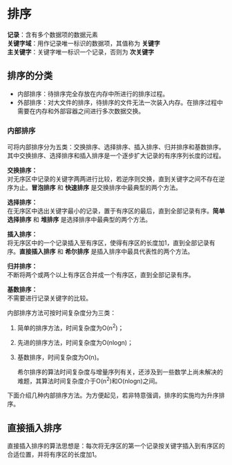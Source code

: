 # 排序 #
**记录**：含有多个数据项的数据元素   
**关键字域**：用作记录唯一标识的数据项，其值称为 **关键字**  
**主关键字**：关键字唯一标识一个记录，否则为 **次关键字**  

## 排序的分类 ##
- 内部排序：待排序完全存放在内存中所进行的排序过程。 
- 外部排序：对大文件的排序，待排序的文件无法一次装入内存。在排序过程中需要在内存和外部容器之间进行多次数据交换。

### 内部排序 ###
可将内部排序分为五类：交换排序、选择排序、插入排序、归并排序和基数排序。其中交换排序、选择排序和插入排序是一个逐步扩大记录的有序序列长度的过程。

**交换排序：**  
对无序区中记录的关键字两两进行比较，若逆序则交换，直到关键字之间不存在逆序为止。**冒泡排序** 和 **快速排序** 是交换排序中最典型的两个方法。

**选择排序：**  
在无序区中选出关键字最小的记录，置于有序区的最后，直到全部记录有序。**简单选择排序** 和 **堆排序** 是选择排序中最典型的两个方法。

**插入排序：**   
将无序区中的一个记录插入至有序区，使得有序区的长度加1，直到全部记录有序。**直接插入排序** 和 **希尔排序** 是插入排序中最具代表性的两个方法。

**归并排序：**   
不断将两个或两个以上有序区合并成一个有序区，直到全部记录有序。

**基数排序：**  
不需要进行记录关键字的比较。


内部排序方法可按时间复杂度分为三类：

1. 简单的排序方法，时间复杂度为O(n<sup>2</sup>)；
2. 先进的排序方法，时间复杂度为O(nlogn)；
3. 基数排序，时间复杂度为O(n)。

	希尔排序的算法时间复杂度与增量序列有关，还涉及到一些数学上尚未解决的难题，其算法时间复杂度介于O(n<sup>2</sup>)和O(nlogn)之间。

下面介绍几种内部排序方法。为方便起见，若非特意强调，排序的实施均为升序排序。

## 直接插入排序 ##
直接插入排序的算法思想是：每次将无序区的第一个记录按关键字插入到有序区的合适位置，并将有序区的长度加1。
